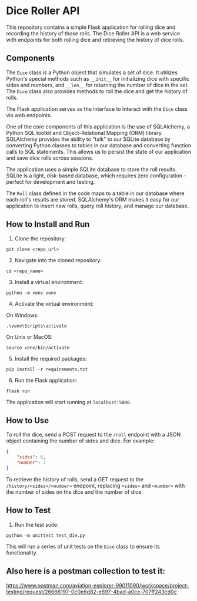 # Dice Roller API

This repository contains a simple Flask application for rolling dice and recording the history of those rolls. The Dice Roller API is a web service with endpoints for both rolling dice and retrieving the history of dice rolls. 

## Components

The `Dice` class is a Python object that simulates a set of dice. It utilizes Python's special methods such as `__init__` for initializing dice with specific sides and numbers, and `__len__` for returning the number of dice in the set. The `Dice` class also provides methods to roll the dice and get the history of rolls.

The Flask application serves as the interface to interact with the `Dice` class via web endpoints. 

One of the core components of this application is the use of SQLAlchemy, a Python SQL toolkit and Object-Relational Mapping (ORM) library. SQLAlchemy provides the ability to "talk" to our SQLite database by converting Python classes to tables in our database and converting function calls to SQL statements. This allows us to persist the state of our application and save dice rolls across sessions.

The application uses a simple SQLite database to store the roll results. SQLite is a light, disk-based database, which requires zero configuration - perfect for development and testing. 

The `Roll` class defined in the code maps to a table in our database where each roll's results are stored. SQLAlchemy's ORM makes it easy for our application to insert new rolls, query roll history, and manage our database.

## How to Install and Run

1. Clone the repository:

```
git clone <repo_url>
```

2. Navigate into the cloned repository:

```
cd <repo_name>
```

3. Install a virtual environment:

```
python -m venv venv
```

4. Activate the virtual environment:

On Windows:

```
.\venv\Scripts\activate
```

On Unix or MacOS:

```
source venv/bin/activate
```

5. Install the required packages:

```
pip install -r requirements.txt
```

6. Run the Flask application:

```
flask run
```

The application will start running at `localhost:5000`.

## How to Use

To roll the dice, send a POST request to the `/roll` endpoint with a JSON object containing the number of sides and dice. For example:

```json
{
    "sides": 6,
    "number": 2
}
```

To retrieve the history of rolls, send a GET request to the `/history/<sides>/<number>` endpoint, replacing `<sides>` and `<number>` with the number of sides on the dice and the number of dice.

## How to Test

1. Run the test suite:

```
python -m unittest test_die.py
```

This will run a series of unit tests on the `Dice` class to ensure its functionality.

## Also here is a postman collection to test it:
https://www.postman.com/aviation-explorer-99011090/workspace/project-testing/request/26666197-0c0e6d82-e697-4bad-a0ce-707ff243cd0c
